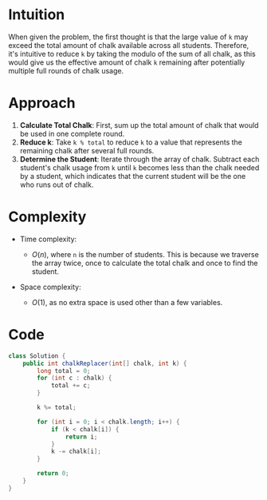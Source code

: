 # Intuition
When given the problem, the first thought is that the large value of `k` may exceed the total amount of chalk available across all students. Therefore, it's intuitive to reduce `k` by taking the modulo of the sum of all chalk, as this would give us the effective amount of chalk `k` remaining after potentially multiple full rounds of chalk usage.

# Approach
1. **Calculate Total Chalk**: First, sum up the total amount of chalk that would be used in one complete round.
2. **Reduce k**: Take `k % total` to reduce `k` to a value that represents the remaining chalk after several full rounds.
3. **Determine the Student**: Iterate through the array of chalk. Subtract each student's chalk usage from `k` until `k` becomes less than the chalk needed by a student, which indicates that the current student will be the one who runs out of chalk.

# Complexity
- Time complexity: 
  - $O(n)$, where `n` is the number of students. This is because we traverse the array twice, once to calculate the total chalk and once to find the student.

- Space complexity: 
  - $O(1)$, as no extra space is used other than a few variables.

# Code
```java
class Solution {
    public int chalkReplacer(int[] chalk, int k) {
        long total = 0;
        for (int c : chalk) {
            total += c;
        }

        k %= total;

        for (int i = 0; i < chalk.length; i++) {
            if (k < chalk[i]) {
                return i;
            }
            k -= chalk[i];
        }

        return 0; 
    }
}
```